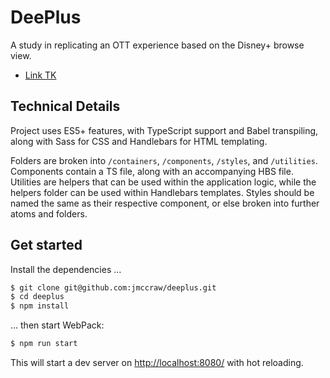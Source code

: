 # DeePlus
A study in replicating an OTT experience based on the Disney+ browse view.
* [Link TK](#)

## Technical Details
Project uses ES5+ features, with TypeScript support and Babel transpiling, along with Sass for CSS and Handlebars for HTML templating.

Folders are broken into `/containers`, `/components`, `/styles`, and `/utilities`. Components contain a TS file, along with an accompanying HBS file. Utilities are helpers that can be used within the application logic, while the helpers folder can be used within Handlebars templates. Styles should be named the same as their respective component, or else broken into further atoms and folders.

## Get started
Install the dependencies …

```bash
$ git clone git@github.com:jmccraw/deeplus.git
$ cd deeplus
$ npm install
```

… then start WebPack:

```bash
$ npm run start
```

This will start a dev server on [http://localhost:8080/](http://localhost:8080/) with hot reloading.
